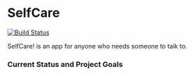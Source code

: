 # SelfCare

[![Build Status](https://app.bitrise.io/app/87e7247c4a5e3617/status.svg?token=mkgqWIR8y5P3dwibNC88pg)](https://app.bitrise.io/app/87e7247c4a5e3617)

SelfCare! is an app for anyone who needs someone to talk to.

### Current Status and Project Goals


